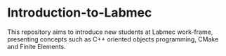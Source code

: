 # Introduction-to-Labmec
This repository aims to introduce new students at Labmec work-frame, presenting concepts such as C++ oriented objects programming, CMake and Finite Elements.
